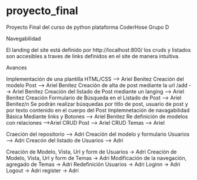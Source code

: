 # proyecto_final


Proyecto Final del curso de python plataforma CoderHose Grupo D 

Navegabilidad

El landing del site está definido por http://localhost:800/
los cruds y listados son accesibles a traves de links definidos en el site de manera intuitiva. 

Avances

Implementación de una plantilla HTML/CSS --> Ariel Benitez
Creación del modelo Post --> Ariel Benitez
Creación de alta de post mediante la url /add --> Ariel Benitez
Creación del listado de Post mediante un langing  --> Ariel Benitez
Creación Formulario de Búsqueda en el Listado de Post --> Ariel Benitez/n
Se podrán realizar búsquedas por titlo de post, usuario de post y por texto contenido en el cuerpo del Post
Implemnetación de navagabilidad Básica Mediante links y Botones --> Ariel Benitez
Re definición de modelos con relaciones -->Ariel
CRUD Post --> Ariel
CRUD Temas --> Ariel

Craeción del repositorio --> Adri
Creación del modelo y formulario Usuarios --> Adri
Creacón del listado de Usuarios --> Adri

Creación de Modelo, Vista, Url y form de Usuarios -> Adri
Creación de Modelo, Vista, Url y form de Temas -> Adri
Modificación de la navegación, agregado de Temas ->  Adri
Redefinición Usuarios -> Adri
Loginn -> Adri
Logout -> Adri
register -> Adri

